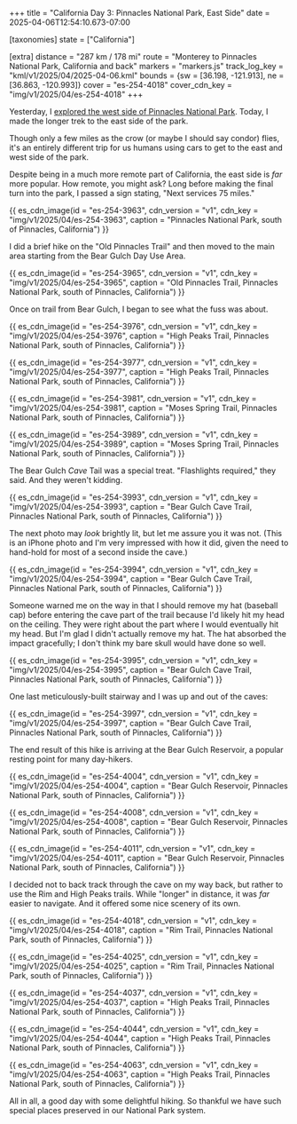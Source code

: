 +++
title = "California Day 3: Pinnacles National Park, East Side"
date = 2025-04-06T12:54:10.673-07:00

[taxonomies]
state = ["California"]

[extra]
distance = "287 km / 178 mi"
route = "Monterey to Pinnacles National Park, California and back"
markers = "markers.js"
track_log_key = "kml/v1/2025/04/2025-04-06.kml"
bounds = {sw = [36.198, -121.913], ne = [36.863, -120.993]}
cover = "es-254-4018"
cover_cdn_key = "img/v1/2025/04/es-254-4018"
+++

Yesterday, I [explored the west side of Pinnacles National Park](/2025/04-04+california/02-pinnacles-national-park-west-side/). Today, I made the longer trek to the east side of the park.

<!-- more -->

Though only a few miles as the crow (or maybe I should say condor) flies, it's an entirely different trip for us humans using cars to get to the east and west side of the park.

Despite being in a much more remote part of California, the east side is _far_ more popular. How remote, you might ask? Long before making the final turn into the park, I passed a sign stating, "Next services 75 miles."

{{ es_cdn_image(id = "es-254-3963", cdn_version = "v1", cdn_key = "img/v1/2025/04/es-254-3963", caption = "Pinnacles National Park, south of Pinnacles, California") }}

I did a brief hike on the "Old Pinnacles Trail" and then moved to the main area starting from the Bear Gulch Day Use Area.

{{ es_cdn_image(id = "es-254-3965", cdn_version = "v1", cdn_key = "img/v1/2025/04/es-254-3965", caption = "Old Pinnacles Trail, Pinnacles National Park, south of Pinnacles, California") }}

Once on trail from Bear Gulch, I began to see what the fuss was about.

{{ es_cdn_image(id = "es-254-3976", cdn_version = "v1", cdn_key = "img/v1/2025/04/es-254-3976", caption = "High Peaks Trail, Pinnacles National Park, south of Pinnacles, California") }}

{{ es_cdn_image(id = "es-254-3977", cdn_version = "v1", cdn_key = "img/v1/2025/04/es-254-3977", caption = "High Peaks Trail, Pinnacles National Park, south of Pinnacles, California") }}

{{ es_cdn_image(id = "es-254-3981", cdn_version = "v1", cdn_key = "img/v1/2025/04/es-254-3981", caption = "Moses Spring Trail, Pinnacles National Park, south of Pinnacles, California") }}

{{ es_cdn_image(id = "es-254-3989", cdn_version = "v1", cdn_key = "img/v1/2025/04/es-254-3989", caption = "Moses Spring Trail, Pinnacles National Park, south of Pinnacles, California") }}

The Bear Gulch _Cave_ Tail was a special treat. "Flashlights required," they said. And they weren't kidding.

{{ es_cdn_image(id = "es-254-3993", cdn_version = "v1", cdn_key = "img/v1/2025/04/es-254-3993", caption = "Bear Gulch Cave Trail, Pinnacles National Park, south of Pinnacles, California") }}

The next photo may _look_ brightly lit, but let me assure you it was not. (This is an iPhone photo and I'm very impressed with how it did, given the need to hand-hold for most of a second inside the cave.)

{{ es_cdn_image(id = "es-254-3994", cdn_version = "v1", cdn_key = "img/v1/2025/04/es-254-3994", caption = "Bear Gulch Cave Trail, Pinnacles National Park, south of Pinnacles, California") }}

Someone warned me on the way in that I should remove my hat (baseball cap) before entering the cave part of the trail because I'd likely hit my head on the ceiling. They were right about the part where I would eventually hit my head. But I'm glad I didn't actually remove my hat. The hat absorbed the impact gracefully; I don't think my bare skull would have done so well.

{{ es_cdn_image(id = "es-254-3995", cdn_version = "v1", cdn_key = "img/v1/2025/04/es-254-3995", caption = "Bear Gulch Cave Trail, Pinnacles National Park, south of Pinnacles, California") }}

One last meticulously-built stairway and I was up and out of the caves:

{{ es_cdn_image(id = "es-254-3997", cdn_version = "v1", cdn_key = "img/v1/2025/04/es-254-3997", caption = "Bear Gulch Cave Trail, Pinnacles National Park, south of Pinnacles, California") }}

The end result of this hike is arriving at the Bear Gulch Reservoir, a popular resting point for many day-hikers.

{{ es_cdn_image(id = "es-254-4004", cdn_version = "v1", cdn_key = "img/v1/2025/04/es-254-4004", caption = "Bear Gulch Reservoir, Pinnacles National Park, south of Pinnacles, California") }}

{{ es_cdn_image(id = "es-254-4008", cdn_version = "v1", cdn_key = "img/v1/2025/04/es-254-4008", caption = "Bear Gulch Reservoir, Pinnacles National Park, south of Pinnacles, California") }}

{{ es_cdn_image(id = "es-254-4011", cdn_version = "v1", cdn_key = "img/v1/2025/04/es-254-4011", caption = "Bear Gulch Reservoir, Pinnacles National Park, south of Pinnacles, California") }}

I decided not to back track through the cave on my way back, but rather to use the Rim and High Peaks trails. While "longer" in distance, it was _far_ easier to navigate. And it offered some nice scenery of its own.

{{ es_cdn_image(id = "es-254-4018", cdn_version = "v1", cdn_key = "img/v1/2025/04/es-254-4018", caption = "Rim Trail, Pinnacles National Park, south of Pinnacles, California") }}

{{ es_cdn_image(id = "es-254-4025", cdn_version = "v1", cdn_key = "img/v1/2025/04/es-254-4025", caption = "Rim Trail, Pinnacles National Park, south of Pinnacles, California") }}

{{ es_cdn_image(id = "es-254-4037", cdn_version = "v1", cdn_key = "img/v1/2025/04/es-254-4037", caption = "High Peaks Trail, Pinnacles National Park, south of Pinnacles, California") }}

{{ es_cdn_image(id = "es-254-4044", cdn_version = "v1", cdn_key = "img/v1/2025/04/es-254-4044", caption = "High Peaks Trail, Pinnacles National Park, south of Pinnacles, California") }}

{{ es_cdn_image(id = "es-254-4063", cdn_version = "v1", cdn_key = "img/v1/2025/04/es-254-4063", caption = "High Peaks Trail, Pinnacles National Park, south of Pinnacles, California") }}

All in all, a good day with some delightful hiking. So thankful we have such special places preserved in our National Park system.
